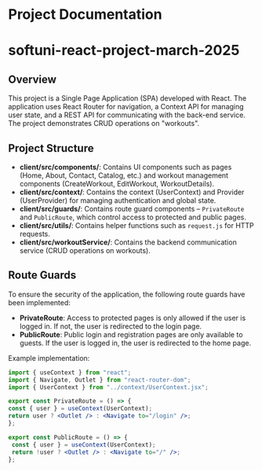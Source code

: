 # Project Documentation

# softuni-react-project-march-2025

## Overview
This project is a Single Page Application (SPA) developed with React. The application uses React Router for navigation, a Context API for managing user state, and a REST API for communicating with the back-end service. The project demonstrates CRUD operations on "workouts".

## Project Structure
- **client/src/components/**: Contains UI components such as pages (Home, About, Contact, Catalog, etc.) and workout management components (CreateWorkout, EditWorkout, WorkoutDetails).
- **client/src/context/**: Contains the context (UserContext) and Provider (UserProvider) for managing authentication and global state.
- **client/src/guards/**: Contains route guard components – `PrivateRoute` and `PublicRoute`, which control access to protected and public pages.
- **client/src/utils/**: Contains helper functions such as `request.js` for HTTP requests.
- **client/src/workoutService/**: Contains the backend communication service (CRUD operations on workouts).

## Route Guards
To ensure the security of the application, the following route guards have been implemented:
- **PrivateRoute**: Access to protected pages is only allowed if the user is logged in. If not, the user is redirected to the login page.
- **PublicRoute**: Public login and registration pages are only available to guests. If the user is logged in, the user is redirected to the home page.

Example implementation:
```jsx
import { useContext } from "react";
import { Navigate, Outlet } from "react-router-dom";
import { UserContext } from "../context/UserContext.jsx";

export const PrivateRoute = () => {
const { user } = useContext(UserContext);
return user ? <Outlet /> : <Navigate to="/login" />;
};

export const PublicRoute = () => {
 const { user } = useContext(UserContext);
 return !user ? <Outlet /> : <Navigate to="/" />;
};